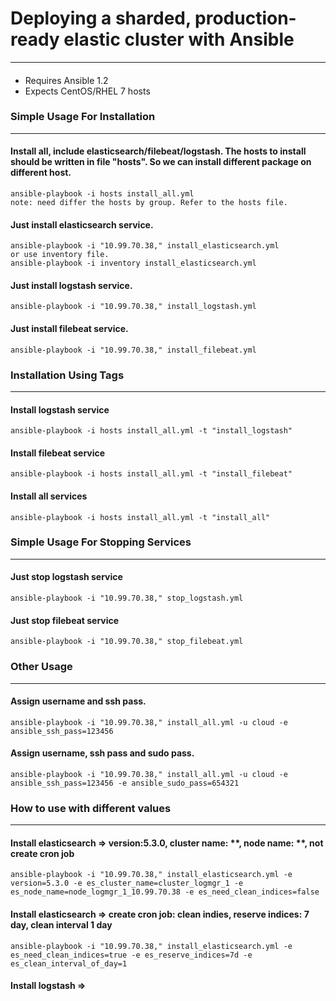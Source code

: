 # Deploying a sharded, production-ready elastic cluster with Ansible

------------------------------------------------------------------------------
####

- Requires Ansible 1.2
- Expects CentOS/RHEL 7 hosts

### Simple Usage For Installation 
---------------------------------------------
  #### Install all, include elasticsearch/filebeat/logstash. The hosts to install should be written in file "hosts". So we can install different package on different host. 
    ansible-playbook -i hosts install_all.yml
    note: need differ the hosts by group. Refer to the hosts file.
    
  #### Just install elasticsearch service.
    ansible-playbook -i "10.99.70.38," install_elasticsearch.yml
    or use inventory file.
    ansible-playbook -i inventory install_elasticsearch.yml

  #### Just install logstash service.
    ansible-playbook -i "10.99.70.38," install_logstash.yml
      
  #### Just install filebeat service.
    ansible-playbook -i "10.99.70.38," install_filebeat.yml

  ####

### Installation Using Tags
----------------------------------------
  #### Install logstash service
    ansible-playbook -i hosts install_all.yml -t "install_logstash"
    
  #### Install filebeat service
    ansible-playbook -i hosts install_all.yml -t "install_filebeat"
    
  #### Install all services
    ansible-playbook -i hosts install_all.yml -t "install_all"
    
  ####

### Simple Usage For Stopping Services
----------------------------------------------------------
  #### Just stop logstash service
    ansible-playbook -i "10.99.70.38," stop_logstash.yml
  
  #### Just stop filebeat service
    ansible-playbook -i "10.99.70.38," stop_filebeat.yml

  ####
  
### Other Usage
---------------------------------------------
  #### Assign username and ssh pass.
    ansible-playbook -i "10.99.70.38," install_all.yml -u cloud -e ansible_ssh_pass=123456
    
  #### Assign username, ssh pass and sudo pass.
    ansible-playbook -i "10.99.70.38," install_all.yml -u cloud -e ansible_ssh_pass=123456 -e ansible_sudo_pass=654321


### How to use with different values
---------------------------------------
  #### Install elasticsearch => version:5.3.0, cluster name: **, node name: **, not create cron job 
    ansible-playbook -i "10.99.70.38," install_elasticsearch.yml -e version=5.3.0 -e es_cluster_name=cluster_logmgr_1 -e es_node_name=node_logmgr_1_10.99.70.38 -e es_need_clean_indices=false

  #### Install elasticsearch => create cron job: clean indies, reserve indices: 7 day, clean interval 1 day
    ansible-playbook -i "10.99.70.38," install_elasticsearch.yml -e es_need_clean_indices=true -e es_reserve_indices=7d -e es_clean_interval_of_day=1
    
  #### Install logstash => 